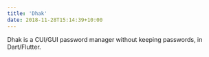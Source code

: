 ```yaml
---
title: 'Dhak'
date: 2018-11-28T15:14:39+10:00
---
```


Dhak is a CUI/GUI password manager without keeping passwords, in Dart/Flutter.
